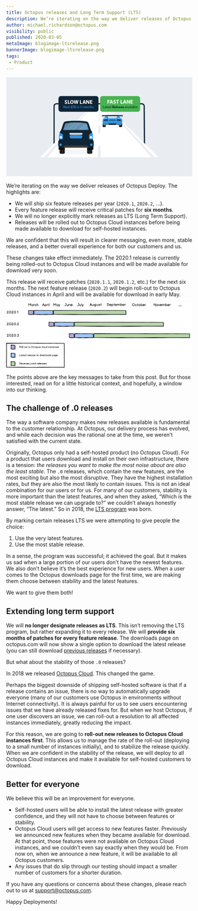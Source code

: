 ```yaml
---
title: Octopus releases and Long Term Support (LTS)
description: We’re iterating on the way we deliver releases of Octopus Deploy
author: michael.richardson@octopus.com
visibility: public
published: 2020-03-05
metaImage: blogimage-ltsrelease.png
bannerImage: blogimage-ltsrelease.png
tags:
 - Product
---
```


![Octopus releases and Long Term Support](blogimage-ltsrelease.png)

We’re iterating on the way we deliver releases of Octopus Deploy.  The highlights are:

- We will ship six feature releases per year (`2020.1`, `2020.2`, ...).
- Every feature release will receive critical patches for **six months**.
- We will no longer explicitly mark releases as LTS (Long Term Support).
- Releases will be rolled out to Octopus Cloud instances before being made available to download for self-hosted instances.

We are confident that this will result in clearer messaging, even more, stable releases, and a better overall experience for both our customers and us.

These changes take effect immediately. The 2020.1 release is currently being rolled-out to Octopus Cloud instances and will be made available for download very soon.

This release will receive patches (`2020.1.1`, `2020.1.2`, etc.) for the next six months. The next feature release (`2020.2`) will begin roll-out to Octopus Cloud instances in April and will be available for download in early May.

![Lifecycle of coming releases](release-gantt.png "width=500")

The points above are the key messages to take from this post. But for those interested, read on for a little historical context, and hopefully, a window into our thinking.    

## The challenge of .0 releases

The way a software company makes new releases available is fundamental to the customer relationship. At Octopus, our delivery process has evolved, and while each decision was the rational one at the time, we weren’t satisfied with the current state.

Originally, Octopus only had a self-hosted product (no Octopus Cloud).  For a product that users download and install on their own infrastructure, there is a tension: _the releases you want to make the most noise about are also the least stable_.  The `.0` releases, which contain the new features, are the most exciting but also the most disruptive.  They have the highest installation rates, but they are also the most likely to contain issues.  This is not an ideal combination for our users or for us.  For many of our customers, stability is more important than the latest features, and when they asked, “Which is the most stable release we can upgrade to?” we couldn’t always honestly answer, “The latest.”  So in 2018, the [LTS program](https://octopus.com/blog/long-term-support) was born.      

By marking certain releases LTS we were attempting to give people the choice:

 1. Use the very latest features.
 2. Use the most stable release.

In a sense, the program was successful; it achieved the goal.  But it makes us sad when a large portion of our users don’t have the newest features. We also don’t believe it’s the best experience for new users.  When a user comes to the Octopus downloads page for the first time, we are making them choose between stability and the latest features.  

We want to give them both!

## Extending long term support

We will **no longer designate releases as LTS**. This isn’t removing the LTS program, but rather expanding it to every release. We will **provide six months of patches for every feature release**.  The downloads page on octopus.com will now show a single option to download the latest release (you can still download [previous releases](https://octopus.com/downloads/previous) if necessary).    

But what about the stability of those `.0` releases?  

In 2018 we released [Octopus Cloud](https://octopus.com/docs/octopus-cloud).  This changed the game.   

Perhaps the biggest downside of shipping self-hosted software is that if a release contains an issue, there is no way to automatically upgrade everyone (many of our customers use Octopus in environments without Internet connectivity). It is always painful for us to see users encountering issues that we have already released fixes for. But when _we_ host Octopus, if one user discovers an issue, we can roll-out a resolution to all affected instances immediately, greatly reducing the impact.

For this reason, we are going to **roll-out new releases to Octopus Cloud instances first**.  This allows us to manage the rate of the roll-out (deploying to a small number of instances initially), and to stabilize the release quickly.  When we are confident in the stability of the release, we will deploy to all Octopus Cloud instances and make it available for self-hosted customers to download.

## Better for everyone

We believe this will be an improvement for everyone.    

- Self-hosted users will be able to install the latest release with greater confidence, and they will not have to choose between features or stability.    
- Octopus Cloud users will get access to new features faster.  Previously we announced new features when they became available for download.  At that point, those features were not available on Octopus Cloud instances, and we couldn’t even say exactly when they would be.  From now on, when we announce a new feature, it will be available to all Octopus customers.   
- Any issues that do slip through our testing should impact a smaller number of customers for a shorter duration.

If you have any questions or concerns about these changes, please reach out to us at support@octopus.com.

Happy Deployments!
